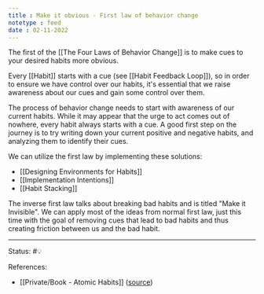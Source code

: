 ```yaml
---
title : Make it obvious - First law of behavior change
notetype : feed
date : 02-11-2022
---
```


The first of the [[The Four Laws of Behavior Change]] is to make cues to your desired habits more obvious.

Every [[Habit]] starts with a cue (see [[Habit Feedback Loop]]), so in order to ensure we have control over our habits, it's essential that we raise awareness about our cues and gain some control over them.

The process of behavior change needs to start with awareness of our current habits. While it may appear that the urge to act comes out of nowhere, every habit always starts with a cue. A good first step on the journey is to try writing down your current positive and negative habits, and analyzing them to identify their cues.

We can utilize the first law by implementing these solutions:
- [[Designing Environments for Habits]]
- [[Implementation Intentions]]
- [[Habit Stacking]]

The inverse first law talks about breaking bad habits and is titled "Make it Invisible". We can apply most of the ideas from normal first law, just this time with the goal of removing cues that lead to bad habits and thus creating friction between us and the bad habit.

-----

Status: #💡 

References:
- [[Private/Book - Atomic Habits]] ([source](https://www.amazon.com/gp/product/0735211299/ref=as_li_qf_asin_il_tl))